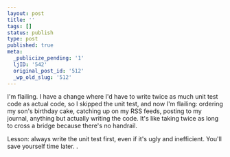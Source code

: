 ```yaml
---
layout: post
title: ''
tags: []
status: publish
type: post
published: true
meta:
  _publicize_pending: '1'
  ljID: '542'
  original_post_id: '512'
  _wp_old_slug: '512'
---
```

I'm flailing.  I have a change where I'd have to write twice as much unit test code as actual code, so I skipped the unit test, and now I'm flailing: ordering my son's birthday cake, catching up on my RSS feeds, posting to my journal, anything but actually writing the code.  It's like taking twice as long to cross a bridge because there's no handrail.

Lesson: always write the unit test first, even if it's ugly and inefficient.  You'll save yourself time later.
.
